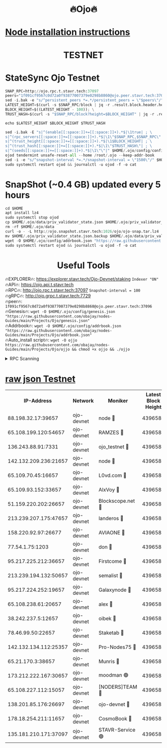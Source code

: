 <h1 align="center"> 🔥Ojo🔥</h1>

[Node installation instructions](https://github.com/obajay/nodes-Guides/tree/main/Projects/Ojo)
=

<h1 align="center"> TESTNET</h1>

# StateSync Ojo Testnet
```python
SNAP_RPC=http://ojo.rpc.t.stavr.tech:37097
peers="1f091cf9567c0d72a0f93877007379e0298b8860@ojo.peer.stavr.tech:37096"
sed -i.bak -e "s/^persistent_peers *=.*/persistent_peers = \"$peers\"/" $HOME/.ojo/config/config.toml
LATEST_HEIGHT=$(curl -s $SNAP_RPC/block | jq -r .result.block.header.height); \
BLOCK_HEIGHT=$((LATEST_HEIGHT - 100)); \
TRUST_HASH=$(curl -s "$SNAP_RPC/block?height=$BLOCK_HEIGHT" | jq -r .result.block_id.hash)

echo $LATEST_HEIGHT $BLOCK_HEIGHT $TRUST_HASH

sed -i.bak -E "s|^(enable[[:space:]]+=[[:space:]]+).*$|\1true| ; \
s|^(rpc_servers[[:space:]]+=[[:space:]]+).*$|\1\"$SNAP_RPC,$SNAP_RPC\"| ; \
s|^(trust_height[[:space:]]+=[[:space:]]+).*$|\1$BLOCK_HEIGHT| ; \
s|^(trust_hash[[:space:]]+=[[:space:]]+).*$|\1\"$TRUST_HASH\"| ; \
s|^(seeds[[:space:]]+=[[:space:]]+).*$|\1\"\"|" $HOME/.ojo/config/config.toml
ojod tendermint unsafe-reset-all --home /root/.ojo --keep-addr-book
sed -i -e "s/^snapshot-interval *=.*/snapshot-interval = \"1500\"/" $HOME/.ojo/config/app.toml
sudo systemctl restart ojod && journalctl -u ojod -f -o cat
```
# SnapShot (~0.4 GB) updated every 5 hours
```python
cd $HOME
apt install lz4
sudo systemctl stop ojod
cp $HOME/.ojo/data/priv_validator_state.json $HOME/.ojo/priv_validator_state.json.backup
rm -rf $HOME/.ojo/data
curl -o - -L http://ojo.snapshot.stavr.tech:1026/ojo/ojo-snap.tar.lz4 | lz4 -c -d - | tar -x -C $HOME/.ojo --strip-components 2
mv $HOME/.ojo/priv_validator_state.json.backup $HOME/.ojo/data/priv_validator_state.json
wget -O $HOME/.ojo/config/addrbook.json "https://raw.githubusercontent.com/obajay/nodes-Guides/main/Projects/Ojo/addrbook.json"
sudo systemctl restart ojod && journalctl -u ojod -f -o cat
```
 <h1 align="center"> Useful Tools</h1>

🔥EXPLORER🔥:        https://explorer.stavr.tech/Ojo-Devnet/staking        `Indexer "ON"` \
🔥API🔥:                     https://ojo.api.t.stavr.tech \
🔥RPC🔥:                    http://ojo.rpc.t.stavr.tech:37097              `Snapshot-interval = 100` \
🔥gRPC🔥:                  http://ojo.grpc.t.stavr.tech:7729 \
🔥peer🔥:                   `1f091cf9567c0d72a0f93877007379e0298b8860@ojo.peer.stavr.tech:37096` \
🔥Genesis🔥:    ```wget -O $HOME/.ojo/config/genesis.json "https://raw.githubusercontent.com/obajay/nodes-Guides/main/Projects/Ojo/genesis.json"``` \
🔥Addrbook🔥:    ```wget -O $HOME/.ojo/config/addrbook.json "https://raw.githubusercontent.com/obajay/nodes-Guides/main/Projects/Ojo/addrbook.json"``` \
🔥Auto_install script🔥: ```wget -O ojjo https://raw.githubusercontent.com/obajay/nodes-Guides/main/Projects/Ojo/ojjo && chmod +x ojjo && ./ojjo```


<details>
<summary>RPC Scanning</summary>

<h2 align="center"> We scan nodes in real time every 4 hours. And we provide the final result of RPC endpoints.
We cannot influence the operation of these nodes in any way. </h2>


```python
If Voting Power is higher than 0 --> then the Node is a validator of the network and may be subject to attack and be a potential threat to the chain.
```
```python
We marked such validators with a red symbol
```

</details>

[raw json Testnet](https://rpc-check.ojot.stavr.tech/ojot/rpc-ojot-result.json)
=


<table><tr><th>IP-Address</th><th>Network</th><th>Moniker</th><th>Latest Block Height</th><th>Earliest Block Height</th><th>Catching Up</th><th>Tx Index</th><th>Voting Power</th><th>Scan Time</th></tr><tr><td>88.198.32.17:39657</td><td>ojo-devnet</td><td>node 🔴</td><td>4396588</td><td>300001</td><td>False</td><td>on</td><td>65654</td><td>2023-12-08T15:32:40.741668910UTC</td></tr><tr><td>65.108.199.120:54657</td><td>ojo-devnet</td><td>RAMZES 🔴</td><td>4396583</td><td>306156</td><td>False</td><td>on</td><td>15420</td><td>2023-12-08T15:32:13.872814072UTC</td></tr><tr><td>136.243.88.91:7331</td><td>ojo-devnet</td><td>ojo_testnet 🔴</td><td>4396584</td><td>308845</td><td>False</td><td>on</td><td>1000</td><td>2023-12-08T15:32:20.478056263UTC</td></tr><tr><td>142.132.209.236:21657</td><td>ojo-devnet</td><td>node 🔴</td><td>4396588</td><td>350001</td><td>False</td><td>on</td><td>1999</td><td>2023-12-08T15:32:38.874564676UTC</td></tr><tr><td>65.109.70.45:16657</td><td>ojo-devnet</td><td>L0vd.com 🔴</td><td>4396589</td><td>695918</td><td>False</td><td>off</td><td>998</td><td>2023-12-08T15:32:46.630147944UTC</td></tr><tr><td>65.109.93.152:33657</td><td>ojo-devnet</td><td>AlxVoy 🔴</td><td>4396588</td><td>2319801</td><td>False</td><td>on</td><td>4536782</td><td>2023-12-08T15:32:38.616982806UTC</td></tr><tr><td>51.159.220.202:26657</td><td>ojo-devnet</td><td>Blockscope.net 🔴</td><td>4396583</td><td>2658001</td><td>False</td><td>on</td><td>981</td><td>2023-12-08T15:32:13.191653437UTC</td></tr><tr><td>213.239.207.175:47657</td><td>ojo-devnet</td><td>landeros 🔴</td><td>4396587</td><td>2714001</td><td>False</td><td>off</td><td>11083</td><td>2023-12-08T15:32:33.785700713UTC</td></tr><tr><td>158.220.92.97:26677</td><td>ojo-devnet</td><td>AVIAONE 🔴</td><td>4396587</td><td>2754001</td><td>False</td><td>on</td><td>13867</td><td>2023-12-08T15:32:33.513313468UTC</td></tr><tr><td>77.54.1.75:1203</td><td>ojo-devnet</td><td>don 🔴</td><td>4396588</td><td>2906401</td><td>False</td><td>on</td><td>10</td><td>2023-12-08T15:32:40.498739880UTC</td></tr><tr><td>95.217.225.212:36657</td><td>ojo-devnet</td><td>Firstcome 🔴</td><td>4396584</td><td>2985946</td><td>False</td><td>on</td><td>13566</td><td>2023-12-08T15:32:20.218768829UTC</td></tr><tr><td>213.239.194.132:50657</td><td>ojo-devnet</td><td>semalist 🔴</td><td>4396583</td><td>3223522</td><td>False</td><td>on</td><td>19037</td><td>2023-12-08T15:32:14.119675138UTC</td></tr><tr><td>95.217.224.252:19657</td><td>ojo-devnet</td><td>Galaxynode 🔴</td><td>4396588</td><td>3685492</td><td>False</td><td>on</td><td>11888</td><td>2023-12-08T15:32:43.517910209UTC</td></tr><tr><td>65.108.238.61:20657</td><td>ojo-devnet</td><td>alex 🔴</td><td>4396583</td><td>4158001</td><td>False</td><td>on</td><td>11359</td><td>2023-12-08T15:32:13.544948624UTC</td></tr><tr><td>38.242.237.5:12657</td><td>ojo-devnet</td><td>oibek 🔴</td><td>4396583</td><td>4196001</td><td>False</td><td>off</td><td>1008</td><td>2023-12-08T15:32:14.438073657UTC</td></tr><tr><td>78.46.99.50:22657</td><td>ojo-devnet</td><td>Staketab 🔴</td><td>4396589</td><td>4254801</td><td>False</td><td>on</td><td>1276</td><td>2023-12-08T15:32:46.917446916UTC</td></tr><tr><td>142.132.134.112:25357</td><td>ojo-devnet</td><td>Pro-Nodes75 🔴</td><td>4396584</td><td>4296584</td><td>False</td><td>on</td><td>24651</td><td>2023-12-08T15:32:17.405932060UTC</td></tr><tr><td>65.21.170.3:38657</td><td>ojo-devnet</td><td>Munris 🔴</td><td>4396584</td><td>4296584</td><td>False</td><td>off</td><td>20123</td><td>2023-12-08T15:32:19.799814329UTC</td></tr><tr><td>173.212.222.167:30657</td><td>ojo-devnet</td><td>moodman 🟢</td><td>4396586</td><td>4296586</td><td>False</td><td>off</td><td>0</td><td>2023-12-08T15:32:30.983540697UTC</td></tr><tr><td>65.108.227.112:15057</td><td>ojo-devnet</td><td>[NODERS]TEAM 🔴</td><td>4396588</td><td>4296588</td><td>False</td><td>off</td><td>9999</td><td>2023-12-08T15:32:43.944507804UTC</td></tr><tr><td>138.201.85.176:26697</td><td>ojo-devnet</td><td>ojo-devnet 🔴</td><td>4396589</td><td>4296589</td><td>False</td><td>on</td><td>1000024000</td><td>2023-12-08T15:32:46.296646883UTC</td></tr><tr><td>178.18.254.211:11657</td><td>ojo-devnet</td><td>CosmoBook 🔴</td><td>4396588</td><td>4392001</td><td>False</td><td>off</td><td>1068</td><td>2023-12-08T15:32:39.953220650UTC</td></tr><tr><td>135.181.210.171:37097</td><td>ojo-devnet</td><td>STAVR-Service 🟢</td><td>4396583</td><td>4396201</td><td>False</td><td>on</td><td>0</td><td>2023-12-08T15:32:15.071628325UTC</td></tr></table>